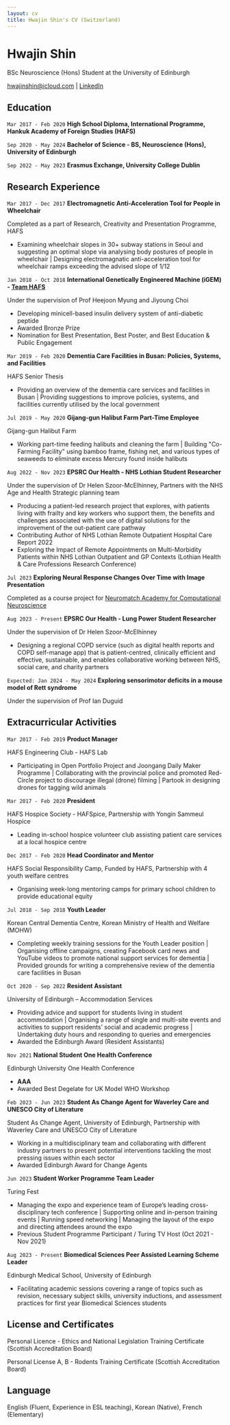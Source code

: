 ```yaml
---
layout: cv
title: Hwajin Shin's CV (Switzerland)
---
```

# Hwajin Shin
BSc Neuroscience (Hons) Student at the University of Edinburgh

<div id="webaddress">
<a href="hwajinshin@icloud.com">hwajinshin@icloud.com</a>
| <a href="https://www.linkedin.com/in/hwajin-shin-227276200">LinkedIn</a>
</div>

## Education

`Mar 2017 - Feb 2020`
__High School Diploma, International Programme, Hankuk Academy of Foreign Studies (HAFS)__

`Sep 2020 - May 2024`
__Bachelor of Science - BS, Neuroscience (Hons), University of Edinburgh__ 

`Sep 2022 - May 2023`
__Erasmus Exchange, University College Dublin__

## Research Experience

`Mar 2017 - Dec 2017`
__Electromagnetic Anti-Acceleration Tool for People in Wheelchair__

Completed as a part of Research, Creativity and Presentation Programme, HAFS

- Examining wheelchair slopes in 30+ subway stations in Seoul and suggesting an optimal slope via analysing body postures of people in wheelchair | Designing electromagnatic anti-acceleration tool for wheelchair ramps exceeding the advised slope of 1/12  

`Jan 2018 - Oct 2018`
__International Genetically Engineered Machine (iGEM) - <a href="https://2018.igem.org/Team:HAFS">Team HAFS</a>__

Under the supervision of Prof Heejoon Myung and Jiyoung Choi

- Developing minicell-based insulin delivery system of anti-diabetic peptide 
- Awarded Bronze Prize
- Nomination for Best Presentation, Best Poster, and Best Education & Public Engagement

`Mar 2019 - Feb 2020`
__Dementia Care Facilities in Busan: Policies, Systems, and Facilities__

HAFS Senior Thesis

- Providing an overview of the dementia care services and facilities in Busan | Providing suggestions to improve policies, systems, and facilities currently utilised by the local government

`Jul 2019 - May 2020`
__Gijang-gun Halibut Farm Part-Time Employee__

Gijang-gun Halibut Farm

- Working part-time feeding halibuts and cleaning the farm | Building "Co-Farming Facility" using bamboo frame, fishing net, and various types of seaweeds to eliminate excess Mercury found inside halibuts

`Aug 2022 - Nov 2023`
__EPSRC Our Health - NHS Lothian Student Researcher__

Under the supervision of Dr Helen Szoor-McElhinney, Partners with the NHS Age and Health Strategic planning team

- Producing a patient-led research project that explores, with patients living with frailty and key workers who support them, the benefits and challenges associated with the use of digital solutions for the improvement of the out-patient care pathway 
- Contributing Author of NHS Lothian Remote Outpatient Hospital Care Report 2022
- Exploring the Impact of Remote Appointments on Multi-Morbidity Patients within NHS Lothian Outpatient and GP Contexts (Lothian Health & Care Professions Research Conference)

`Jul 2023`
__Exploring Neural Response Changes Over Time with Image Presentation__

Completed as a course project for <a href="https://portal.neuromatchacademy.org/certificate/58b76ab7-d0b1-40b8-99b2-1d26763916ac"> Neuromatch Academy for Computational Neuroscience</a>

`Aug 2023 - Present`
__EPSRC Our Health - Lung Power Student Researcher__

Under the supervision of Dr Helen Szoor-McElhinney

- Designing a regional COPD service (such as digital health reports and COPD self-manage app) that is patient-centred, clinically efficient and effective, sustainable, and enables collaborative working between NHS, social care, and charity partners 

`Expected: Jan 2024 - May 2024`
__Exploring sensorimotor deficits in a mouse model of Rett syndrome__

Under the supervision of Prof Ian Duguid

## Extracurricular Activities

`Mar 2017 - Feb 2019`
__Product Manager__

HAFS Engineering Club - HAFS Lab

- Participating in Open Portfolio Project and Joongang Daily Maker Programme | Collaborating with the provincial police and promoted Red-Circle project to discourage illegal (drone) filming | Partook in designing drones for tagging wild animals

`Mar 2017 - Feb 2020`
__President__

HAFS Hospice Society - HAFSpice, Partnership with Yongin Sammeul Hospice

- Leading in-school hospice volunteer club assisting patient care services at a local hospice centre 

`Dec 2017 - Feb 2020`
__Head Coordinator and Mentor__

HAFS Social Responsibility Camp, Funded by HAFS, Partnership with 4 youth welfare centres

- Organising week-long mentoring camps for primary school children to provide educational equity

`Jul 2018 - Sep 2018`
__Youth Leader__

Korean Central Dementia Centre, Korean Ministry of Health and Welfare (MOHW)

- Completing weekly training sessions for the Youth Leader position | Organising offline campaigns, creating Facebook card news and YouTube videos to promote national support services for dementia | Provided grounds for writing a comprehensive review of the dementia care facilities in Busan

`Oct 2020 - Sep 2022`
__Resident Assistant__

University of Edinburgh – Accommodation Services

- Providing advice and support for students living in student accommodation | Organising a range of single and multi-site events and activities to support residents’ social and academic progress | Undertaking duty hours and responding to queries and emergencies
- Awarded the Edinburgh Award (Resident Assistants)

`Nov 2021`
__National Student One Health Conference__

Edinburgh University One Health Conference

- __AAA__
- Awarded Best Degelate for UK Model WHO Workshop

`Feb 2023 - Jun 2023`
__Student As Change Agent for Waverley Care and UNESCO City of Literature__

Student As Change Agent, University of Edinburgh, Partnership with Waverley Care and UNESCO City of Literature

- Working in a multidisciplinary team and collaborating with different industry partners to present potential interventions tackling the most pressing issues within each sector
- Awarded Edinburgh Award for Change Agents

`Jun 2023`
__Student Worker Programme Team Leader__

Turing Fest

- Managing the expo and experience team of Europe’s leading cross-disciplinary tech conference | Supporting online and in-person training events | Running speed networking | Managing the layout of the expo and directing attendees around the expo
- Previous Student Programme Participant / Turing TV Host (Oct 2021 - Nov 2021)

`Aug 2023 - Present`
__Biomedical Sciences Peer Assisted Learning Scheme Leader__

Edinburgh Medical School, University of Edinburgh

- Facilitating academic sessions covering a range of topics such as revision, necessary subject skills, university inductions, and assessment practices for first year Biomedical Sciences students 

## License and Certificates 

Personal Licence - Ethics and National Legislation Training Certificate (Scottish Accreditation Board)

Personal License A, B - Rodents Training Certificate (Scottish Accreditation Board)

## Language

English (Fluent, Experience in ESL teaching), Korean (Native), French (Elementary)

<!-- ### Footer

Last updated: Nov 2023 -->


